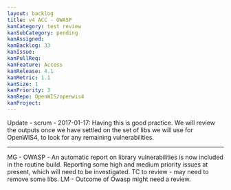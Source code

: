 ```yaml
---
layout: backlog
title: v4 ACC - OWASP
kanCategory: test review
kanSubCategory: pending
kanAssigned:
kanBacklog: 33
kanIssue:
kanPullReq:
kanFeature: Access
kanRelease: 4.1
kanMetric: 1.1
kanSize: 1
kanPriority: 3
kanRepo: OpenWIS/openwis4
kanProject:
---
```


Update - scrum - 2017-01-17: Having this is good practice.  We will review the outputs once we have settled on the set of libs we will use for OpenWIS4, to look for any remaining vulnerabilities.

---

MG - OWASP - An automatic report on library vulnerabilities is now included in the routine build. Reporting some high and medium priority issues at present, which will need to be investigated. TC to review - may need to remove some libs. LM - Outcome of Owasp might need a review.
